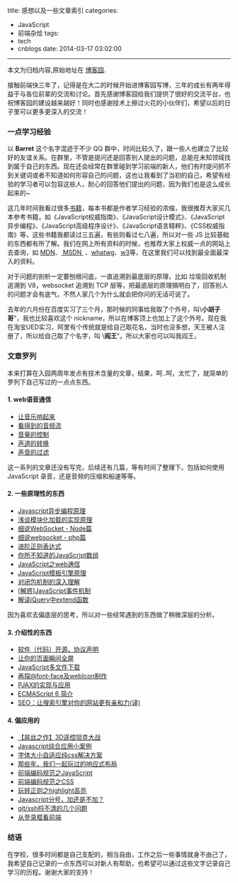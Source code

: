 title: 感想以及一些文章索引
categories:
  - JavaScript
  - 前端杂烩
tags:
  - tech
  - cnblogs
date: 2014-03-17 03:02:00
---

<div class="history-article">本文为归档内容,原始地址在 <a href="http://www.cnblogs.com/hustskyking/archive/2014/03/17/two-yeas.html" target="_blank">博客园</a>.</div>

<p>接触前端快三年了，记得是在大二的时候开始进博客园写博，三年的成长有两年得益于与各位前辈的交流和讨论。首先感谢博客园给我们提供了很好的交流平台，也祝博客园的建设越来越好！同时也感谢技术上擦过火花的小伙伴们，希望以后的日子里可以更多更深入的交流！</p>
<h3>一点学习经验</h3>
<p>以 <strong>Barret</strong> 这个名字混迹于不少 QQ 群中，时间比较久了，跟一些人也建立了比较好的友谊关系。在群里，不管是提问还是回答别人提出的问题，总能在未知领域找到属于自己的东西。现在还会经常在群里碰到学习前端的新人，他们有时提问抓不到关键词或者不知道如何形容自己的问题，这也让我看到了当初的自己，希望有经验的学习者可以包容这些人，耐心的回答他们提出的问题，因为我们也是这么成长起来的~</p>
<p>这几年时间我看过很多<a title="豆瓣读书，部分书籍列表" href="http://book.douban.com/people/hustskyking/collect" target="_blank">书籍</a>，每本书都是作者学习经验的浓缩，我很推荐大家买几本参考书籍，如《JavaScript权威指南》、《JavaScript设计模式》、《JavaScript异步编程》、《JavaScript高级程序设计》、《JavaScript语言精粹》、《CSS权威指南》等，这些书籍我都读过三五遍，有些则看过七八遍，所以对一些 JS 比较基础的东西都有所了解。我们在网上所有资料的时候，也推荐大家上权威一点的网站上去查询，如 <a href="https://developer.mozilla.org/en/" target="_blank">MDN</a>、<a href="http://msdn.microsoft.com/en-us/#fbid=OYqXopniVLY" target="_blank"> MSDN&nbsp;</a>&nbsp;、<a href="http://www.whatwg.org/" target="_blank">whatwg</a>、<a href="http://www.w3.org/TR/" target="_blank">w3</a>等，在这里我们可以找到最全面最深入的资料。</p>
<p>对于问题的剖析一定要刨根问底，一直追溯到最底层的原理，比如 垃圾回收机制 追溯到 V8，websocket 追溯到 TCP 层等，把最底层的原理搞明白了，回答别人的问题才会有底气，不然人家几个为什么就会把你问的无话可说了。</p>
<p>去年的六月份在百度实习了三个月，那时候的同事给我取了个外号，叫\<strong>小胡子哥</strong>"，我也比较喜欢这个 nickname，所以在博客顶上也加上了这个外号。现在我在淘宝UED实习，阿里有个传统就是给自己取花名，当时也没多想，天王被人注册了，所以给自己取了个名字，叫 \<strong>阎王</strong>"。所以大家也可以叫我阎王。</p>
<h3>文章罗列</h3>
<p>本来打算在入园两周年发点有技术含量的文章，结果，呵..呵，太忙了，就简单的罗列下自己写过的一点点东西。</p>
<h4>1. web语音通信</h4>
<ul>
<li><a href="http://www.cnblogs.com/hustskyking/p/webAudio-filter.html">让音乐响起来</a></li>
<li><a href="http://www.cnblogs.com/hustskyking/p/webAudio-show-audio.html">看得到的音频流</a></li>
<li><a href="http://www.cnblogs.com/hustskyking/p/webAudio-volume.html">音量的控制</a></li>
<li><a href="http://www.cnblogs.com/hustskyking/p/webAudio-cross-fading.html">声道的转换</a></li>
<li><a href="http://www.cnblogs.com/hustskyking/p/webAudio-filter.html">声音的过滤</a></li>
</ul>
<p>这一系列的文章还没有写完，后续还有几篇，等有时间了整理下。包括如何使用 JavaScript 录音，还是音频的压缩和船速等等。</p>
<h4>2. 一些原理性的东西</h4>
<ul>
<li><a href="http://www.cnblogs.com/hustskyking/p/javascript-asynchronous-programming.html">Javascript异步编程原理</a></li>
<li><a id="homepage1_PostList1_rptEntries_TitleUrl_17" class="PostTitle" href="http://www.cnblogs.com/hustskyking/p/how-to-achieve-loading-module.html">浅谈模块化加载的实现原理</a></li>
<li><a id="homepage1_PostList1_rptEntries_TitleUrl_19" class="PostTitle" href="http://www.cnblogs.com/hustskyking/p/websocket-with-node.html">细说WebSocket - Node篇</a></li>
<li><a id="homepage1_PostList1_rptEntries_TitleUrl_19" class="PostTitle" href="http://www.cnblogs.com/hustskyking/p/websocket-with-node.html"></a><a id="homepage1_PostList1_rptEntries_TitleUrl_18" class="PostTitle" href="http://www.cnblogs.com/hustskyking/p/websocket-with-php.html">细说websocket - php篇</a></li>
<li><a id="homepage1_PostList1_rptEntries_TitleUrl_14" class="PostTitle" href="http://www.cnblogs.com/hustskyking/p/how-regular-expressions-work.html">进阶正则表达式</a></li>
<li><a id="homepage1_PostList1_rptEntries_TitleUrl_4" class="PostTitle" href="http://www.cnblogs.com/hustskyking/p/javascript-array.html">你所不知道的JavaScript数组</a></li>
<li><a id="homepage1_PostList1_rptEntries_TitleUrl_0" class="PostTitle" href="http://www.cnblogs.com/hustskyking/p/web-communication.html">JavaScript之web通信</a></li>
<li><a id="homepage1_PostList1_rptEntries_TitleUrl_2" class="PostTitle" href="http://www.cnblogs.com/hustskyking/p/principle-of-javascript-template.html">JavaScript模板引擎原理</a></li>
<li><a id="homepage1_PostList1_rptEntries_TitleUrl_11" class="PostTitle" href="http://www.cnblogs.com/hustskyking/p/javascript-closure.html">对闭包机制的深入理解</a></li>
<li><a id="homepage1_PostList1_rptEntries_TitleUrl_11" class="PostTitle" href="http://www.cnblogs.com/hustskyking/p/javascript-closure.html"></a><a id="homepage1_PostList1_rptEntries_TitleUrl_11" class="PostTitle" href="http://www.cnblogs.com/hustskyking/p/problem-javascript-event.html">[解惑]JavaScript事件机制</a></li>
<li><a id="homepage1_PostList1_rptEntries_TitleUrl_11" class="PostTitle" href="http://www.cnblogs.com/hustskyking/p/problem-javascript-event.html"></a><a id="homepage1_PostList1_rptEntries_TitleUrl_17" class="PostTitle" href="http://www.cnblogs.com/hustskyking/p/extend-in-jQuery.html">解读jQuery中extend函数</a></li>
</ul>
<p>因为喜欢去偏底层的思考，所以对一些经常遇到的东西做了稍微深层的分析。</p>
<h4>3. 介绍性的东西</h4>
<ul>
<li><a id="homepage1_PostList1_rptEntries_TitleUrl_1" class="PostTitle" href="http://www.cnblogs.com/hustskyking/p/open-source.html">软件（代码）开源，协议声明</a></li>
<li><a id="homepage1_PostList1_rptEntries_TitleUrl_5" class="PostTitle" href="http://www.cnblogs.com/hustskyking/p/javascript-fullscreen.html">让你的页面瞬间全屏</a></li>
<li><a id="homepage1_PostList1_rptEntries_TitleUrl_12" class="PostTitle" href="http://www.cnblogs.com/hustskyking/p/multiple-download-with-javascript.html">JavaScript多文件下载</a></li>
<li><a id="homepage1_PostList1_rptEntries_TitleUrl_13" class="PostTitle" href="http://www.cnblogs.com/hustskyking/p/manufacture-font-face-in-web.html">再探@font-face及webIcon制作</a></li>
<li><a id="homepage1_PostList1_rptEntries_TitleUrl_1" class="PostTitle" href="http://www.cnblogs.com/hustskyking/p/history-api-in-html5.html">PJAX的实现与应用</a></li>
<li><a id="homepage1_PostList1_rptEntries_TitleUrl_4" class="PostTitle" href="http://www.cnblogs.com/hustskyking/p/ES6-introduce.html">ECMAScript 6 简介</a></li>
<li><a id="homepage1_PostList1_rptEntries_TitleUrl_7" class="PostTitle" href="http://www.cnblogs.com/hustskyking/p/let-your-page-understood-by-search-engine.html">SEO：让搜索引擎对你的网站更有亲和力(译)</a></li>
</ul>
<h4>4. 偏应用的</h4>
<ul>
<li><a id="homepage1_PostList1_rptEntries_TitleUrl_3" class="PostTitle" href="http://www.cnblogs.com/hustskyking/archive/2013/06/03/3D-Tank-War.html">【屌丝之作】3D遥控坦克大战</a></li>
<li><a id="homepage1_PostList1_rptEntries_TitleUrl_7" class="PostTitle" href="http://www.cnblogs.com/hustskyking/archive/2013/05/04/getkeywords.html">Javascript综合应用小案例</a></li>
<li><a id="homepage1_PostList1_rptEntries_TitleUrl_18" class="PostTitle" href="http://www.cnblogs.com/hustskyking/p/change-fontSize-with-pure-css.html">字体大小自适应纯css解决方案</a></li>
<li><a id="homepage1_PostList1_rptEntries_TitleUrl_14" class="PostTitle" href="http://www.cnblogs.com/hustskyking/p/responsive-web-desigin.html">那些年，我们一起玩过的响应式布局</a></li>
<li><a id="homepage1_PostList1_rptEntries_TitleUrl_13" class="PostTitle" href="http://www.cnblogs.com/hustskyking/p/javascript-spec.html">前端编码规范之JavaScript</a></li>
<li><a id="homepage1_PostList1_rptEntries_TitleUrl_15" class="PostTitle" href="http://www.cnblogs.com/hustskyking/p/css-spec.html">前端编码规范之CSS</a></li>
<li><a id="homepage1_PostList1_rptEntries_TitleUrl_9" class="PostTitle" href="http://www.cnblogs.com/hustskyking/p/javascript-regexp.html">玩转正则之highlight高亮</a></li>
<li><a id="homepage1_PostList1_rptEntries_TitleUrl_0" class="PostTitle" href="http://www.cnblogs.com/hustskyking/p/semicolon-retalk.html">Javascript分号，加还是不加？</a></li>
<li><a id="homepage1_PostList1_rptEntries_TitleUrl_3" class="PostTitle" href="http://www.cnblogs.com/hustskyking/p/problems-in-git-when-ssh.html">git/ssh捋不清的几个问题</a></li>
<li><a id="homepage1_PostList1_rptEntries_TitleUrl_15" class="PostTitle" href="http://www.cnblogs.com/hustskyking/p/user-exprience-in-login-box.html">从登录框看前端</a></li>
</ul>
<h3>结语</h3>
<p>在学校，很多时间都是自己支配的，相当自由，工作之后一些事情就身不由己了，我希望自己记录的一点东西可以对新人有帮助，也希望可以通过这些文字记录自己学习的历程。谢谢大家的支持！&nbsp;</p>

